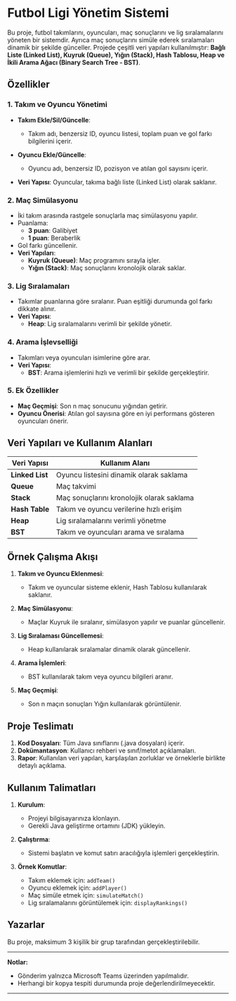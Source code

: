 # Futbol Ligi Yönetim Sistemi

Bu proje, futbol takımlarını, oyuncuları, maç sonuçlarını ve lig sıralamalarını yöneten bir sistemdir. Ayrıca maç sonuçlarını simüle ederek sıralamaları dinamik bir şekilde günceller. Projede çeşitli veri yapıları kullanılmıştır: **Bağlı Liste (Linked List), Kuyruk (Queue), Yığın (Stack), Hash Tablosu, Heap ve İkili Arama Ağacı (Binary Search Tree - BST)**.

## Özellikler

### 1. Takım ve Oyuncu Yönetimi

- **Takım Ekle/Sil/Güncelle**:

  - Takım adı, benzersiz ID, oyuncu listesi, toplam puan ve gol farkı bilgilerini içerir.

- **Oyuncu Ekle/Güncelle**:

  - Oyuncu adı, benzersiz ID, pozisyon ve atılan gol sayısını içerir.

- **Veri Yapısı**: Oyuncular, takıma bağlı liste (Linked List) olarak saklanır.

### 2. Maç Simülasyonu

- İki takım arasında rastgele sonuçlarla maç simülasyonu yapılır.
- Puanlama:
  - **3 puan**: Galibiyet
  - **1 puan**: Beraberlik
- Gol farkı güncellenir.
- **Veri Yapıları**:
  - **Kuyruk (Queue)**: Maç programını sırayla işler.
  - **Yığın (Stack)**: Maç sonuçlarını kronolojik olarak saklar.

### 3. Lig Sıralamaları

- Takımlar puanlarına göre sıralanır. Puan eşitliği durumunda gol farkı dikkate alınır.
- **Veri Yapısı**:
  - **Heap**: Lig sıralamalarını verimli bir şekilde yönetir.

### 4. Arama İşlevselliği

- Takımları veya oyuncuları isimlerine göre arar.
- **Veri Yapısı**:
  - **BST**: Arama işlemlerini hızlı ve verimli bir şekilde gerçekleştirir.

### 5. Ek Özellikler

- **Maç Geçmişi**: Son n maç sonucunu yığından getirir.
- **Oyuncu Önerisi**: Atılan gol sayısına göre en iyi performans gösteren oyuncuları önerir.

## Veri Yapıları ve Kullanım Alanları

| Veri Yapısı     | Kullanım Alanı                            |
| --------------- | ----------------------------------------- |
| **Linked List** | Oyuncu listesini dinamik olarak saklama   |
| **Queue**       | Maç takvimi                               |
| **Stack**       | Maç sonuçlarını kronolojik olarak saklama |
| **Hash Table**  | Takım ve oyuncu verilerine hızlı erişim   |
| **Heap**        | Lig sıralamalarını verimli yönetme        |
| **BST**         | Takım ve oyuncuları arama ve sıralama     |

## Örnek Çalışma Akışı

1. **Takım ve Oyuncu Eklenmesi**:

   - Takım ve oyuncular sisteme eklenir, Hash Tablosu kullanılarak saklanır.

2. **Maç Simülasyonu**:

   - Maçlar Kuyruk ile sıralanır, simülasyon yapılır ve puanlar güncellenir.

3. **Lig Sıralaması Güncellemesi**:

   - Heap kullanılarak sıralamalar dinamik olarak güncellenir.

4. **Arama İşlemleri**:

   - BST kullanılarak takım veya oyuncu bilgileri aranır.

5. **Maç Geçmişi**:
   - Son n maçın sonuçları Yığın kullanılarak görüntülenir.

## Proje Teslimatı

1. **Kod Dosyaları**: Tüm Java sınıflarını (.java dosyaları) içerir.
2. **Dokümantasyon**: Kullanıcı rehberi ve sınıf/metot açıklamaları.
3. **Rapor**: Kullanılan veri yapıları, karşılaşılan zorluklar ve örneklerle birlikte detaylı açıklama.

## Kullanım Talimatları

1. **Kurulum**:

   - Projeyi bilgisayarınıza klonlayın.
   - Gerekli Java geliştirme ortamını (JDK) yükleyin.

2. **Çalıştırma**:

   - Sistemi başlatın ve komut satırı aracılığıyla işlemleri gerçekleştirin.

3. **Örnek Komutlar**:
   - Takım eklemek için: `addTeam()`
   - Oyuncu eklemek için: `addPlayer()`
   - Maç simüle etmek için: `simulateMatch()`
   - Lig sıralamalarını görüntülemek için: `displayRankings()`

## Yazarlar

Bu proje, maksimum 3 kişilik bir grup tarafından gerçekleştirilebilir.

---

**Notlar:**

- Gönderim yalnızca Microsoft Teams üzerinden yapılmalıdır.
- Herhangi bir kopya tespiti durumunda proje değerlendirilmeyecektir.

---
